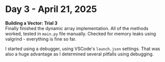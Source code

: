 # Day 3 - April 21, 2025

**Building a Vector: Trial 3**  
Finally finished the dynamic array implementation. All of the methods worked, tested in `main.py` file manually. Checked for memory leaks using valgrind - everything is fine so far.

I started using a debugger, using VSCode's `launch.json` settings. That was also a huge advantage as I determined several pitfalls using debugging.